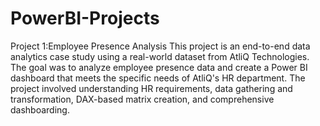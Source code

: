# PowerBI-Projects
Project 1:Employee Presence Analysis 
This project is an end-to-end data analytics case study using a real-world dataset from AtliQ Technologies. The goal was to analyze employee presence data and create a Power BI dashboard that meets the specific needs of AtliQ's HR department. The project involved understanding HR requirements, data gathering and transformation, DAX-based matrix creation, and comprehensive dashboarding. 


